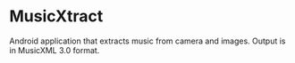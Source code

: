 MusicXtract
===========

Android application that extracts music from camera and images. Output is
in MusicXML 3.0 format.

